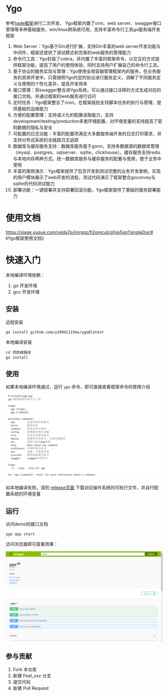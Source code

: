 # Ygo

参考[hade框架](http://hade.funaio.cn)进行二次开发， Ygo框架内置了orm、web server、swagger接口管理等多种基础服务，win/linux跨系统可用，支持丰富命令行工具go服务端开发框架

1. Web Server：Ygo基于Gin进行扩展，支持Gin丰富的web server开发功能与中间件，框架还提供了调试模式和完善的web服务的管理能力
2. 命令行工具：Ygo封装了cobra，并内置了丰富的框架命令，以交互的方式提供框架功能，提高了用户的使用体验，同时支持用户扩展自己的命令行工具。
3. 基于协议的服务实现与管理：Ygo使用全局容器管理框架内的服务，在业务服务的具体开发中，只需按照Ygo约定的协议进行服务定义，消解了不同服务定义与使用的个性化差异，提高开发效率
4. 接口管理：将swagger整合进Ygo系统，可以通过接口注释的方式生成对应的接口文档，并通过框架的web服务进行访问
5. 定时任务：Ygo框架整合了cron，在框架级别支持脚本任务的执行与管理，提供基础的运维能力
6. 方便的配置管理：支持语义化的配置读取能力，支持development/testing/production多套环境配置，对环境变量的支持提高了密码数据的隐私与安全
7. 可配置的日志功能：丰富的配置项满足大多数服务端开发的日志打印需求，并支持分布式系统的全链路日志追踪
8. 数据库与缓存服务支持：数据库服务基于gorm，支持多数据源的数据库管理（mysql、postgres、sqlserver、sqlite，clickhouse）。缓存服务支持redis与本地内存两种方式。统一数据库服务与缓存服务的配置与使用，便于业务中使用
9. 丰富的案例演示：Ygo框架提供了包含开发到测试完整的业务开发案例，实现的用户模块展示了web开发的流程，测试代码演示了框架整合goconvey与sqlite的代码测试能力
10. 部署功能：一键部署并支持部署回滚功能，Ygo框架提供了基础的服务部署能力

# 使用文档

https://siage.yuque.com/vqda7p/imrgoz/fi2omculcg1np5gn?singleDoc# 《Ygo框架使用文档》

# 快速入门

本地编译环境依赖：
1. go 开发环境
2. gcc 开发环境
## 安装

远程安装
```
go install github.com/y19941115mx/ygo@latest 
```

本地编译安装
```
cd 项目根路径
go install
```
## 使用

如果本地编译环境通过，运行 `ygo` 命令，即可直接查看框架命令的使用介绍

![](framework/doc/demo1.png)

如本地编译失败，请到 [release页面](https://github.com/y19941115mx/ygo/releases) 下载对应操作系统的可执行文件，并自行配置系统的环境变量

## 运行

访问demo的接口文档
```
ygo app start 
```
访问浏览器即可查看效果：

![](framework/doc/demo2.png)

## 参与贡献

1.  Fork 本仓库
2.  新建 Feat_xxx 分支
3.  提交代码
4.  新建 Pull Request

